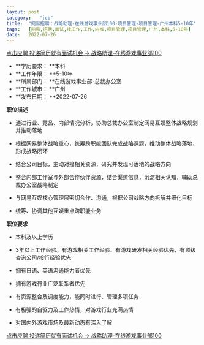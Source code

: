 ```yaml
---
layout:	post
category:	"job"
title:	"网易招聘：战略助理-在线游戏事业部100-项目管理-项目管理-广州本科5-10年"
tags:	[网易,招聘,面试,找工作,工作,内推,项目管理,项目管理,广州,本科,5-10年]
date:	2022-07-26
---
```


[点击应聘 投递简历就有面试机会 ->  战略助理-在线游戏事业部100](http://mobile.bole.netease.com/bole/boleDetail?id=41526&employeeId=346f03c3cda5f04c&key=all)



- **学历要求： **本科
- **工作年限： **5-10年
- **所属部门： **在线游戏事业部-总裁办公室
- **工作城市： **广州
- **发布日期： **2022-07-26



**职位描述**

- 通过行业、竞品、内部情况分析，协助总裁办公室制定网易互娱整体战略规划并推动落地

- 根据网易整体战略重心，统筹跨职能团队完成战略课题，推动整体战略落地，形成战略闭环

- 结合公司目标，主动对接相关资源，研究并发现可落地的战略方向

- 整合内部工作室与外部合作伙伴资源，结合渠道信息，沉淀相关认知，辅助总裁办公室战略制定

- 与网易互娱核心管理层密切合作、沟通，根据公司战略方向拆解并细化目标

- 统筹、协调其他互娱重点跨职能业务



**职位要求**

- 本科及以上学历

- 3年以上工作经验。有游戏相关工作经验、有游戏研发相关经验优先，有顶级咨询公司/投行经验优先

- 拥有日语、英语沟通能力者优先

- 拥有游戏行业广泛联系者优先

- 有资源整合及调度能力，能同时进行、管理多项任务

- 有极强的自驱力及工作热情，对游戏行业充满热情

- 对国内外游戏市场及最新动态有深入了解



[点击应聘 投递简历就有面试机会 ->  战略助理-在线游戏事业部100](http://mobile.bole.netease.com/bole/boleDetail?id=41526&employeeId=346f03c3cda5f04c&key=all)
